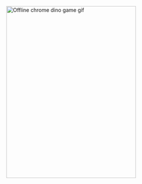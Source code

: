 <img align="right" src="https://user-images.githubusercontent.com/53064235/134567339-5f6fd4a5-398a-437f-a2c0-939b89ec6527.gif" alt="Offline chrome dino game gif" width=350px height=465px/>
